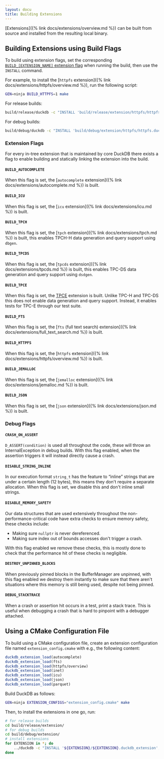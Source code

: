 ```yaml
---
layout: docu
title: Building Extensions
---
```


[Extensions]({% link docs/extensions/overview.md %}) can be built from source and installed from the resulting local binary.

## Building Extensions using Build Flags

To build using extension flags, set the corresponding [`BUILD_[EXTENSION_NAME]` extension flag](#extension-flags) when running the build, then use the `INSTALL` command.

For example, to install the [`httpfs` extension]({% link docs/extensions/httpfs/overview.md %}), run the following script:

```bash
GEN=ninja BUILD_HTTPFS=1 make
```

For release builds:

```bash
build/release/duckdb -c "INSTALL 'build/release/extension/httpfs/httpfs.duckdb_extension';"
```

For debug builds:

```bash
build/debug/duckdb -c "INSTALL 'build/debug/extension/httpfs/httpfs.duckdb_extension';"
```

### Extension Flags

For every in-tree extension that is maintained by core DuckDB there exists a flag to enable building and statically linking the extension into the build.

#### `BUILD_AUTOCOMPLETE`

When this flag is set, the [`autocomplete` extension]({% link docs/extensions/autocomplete.md %}) is built.

#### `BUILD_ICU`

When this flag is set, the [`icu` extension]({% link docs/extensions/icu.md %}) is built.

#### `BUILD_TPCH`

When this flag is set, the [`tpch` extension]({% link docs/extensions/tpch.md %}) is built, this enables TPCH-H data generation and query support using `dbgen`.

#### `BUILD_TPCDS`

When this flag is set, the [`tpcds` extension]({% link docs/extensions/tpcds.md %}) is built, this enables TPC-DS data generation and query support using `dsdgen`.

#### `BUILD_TPCE`

When this flag is set, the [TPCE](https://www.tpc.org/tpce/) extension is built. Unlike TPC-H and TPC-DS this does not enable data generation and query support. Instead, it enables tests for TPC-E through our test suite.

#### `BUILD_FTS`

When this flag is set, the [`fts` (full text search) extension]({% link docs/extensions/full_text_search.md %}) is built.

#### `BUILD_HTTPFS`

When this flag is set, the [`httpfs` extension]({% link docs/extensions/httpfs/overview.md %}) is built.

#### `BUILD_JEMALLOC`

When this flag is set, the [`jemalloc` extension]({% link docs/extensions/jemalloc.md %}) is built.

#### `BUILD_JSON`

When this flag is set, the [`json` extension]({% link docs/extensions/json.md %}) is built.

### Debug Flags

#### `CRASH_ON_ASSERT`

`D_ASSERT(condition)` is used all throughout the code, these will throw an InternalException in debug builds.
With this flag enabled, when the assertion triggers it will instead directly cause a crash.

#### `DISABLE_STRING_INLINE`

In our execution format `string_t` has the feature to “inline” strings that are under a certain length (12 bytes), this means they don't require a separate allocation.
When this flag is set, we disable this and don't inline small strings.

#### `DISABLE_MEMORY_SAFETY`

Our data structures that are used extensively throughout the non-performance-critical code have extra checks to ensure memory safety, these checks include:

* Making sure `nullptr` is never dereferenced.
* Making sure index out of bounds accesses don't trigger a crash.

With this flag enabled we remove these checks, this is mostly done to check that the performance hit of these checks is negligible.

#### `DESTROY_UNPINNED_BLOCKS`

When previously pinned blocks in the BufferManager are unpinned, with this flag enabled we destroy them instantly to make sure that there aren't situations where this memory is still being used, despite not being pinned.

#### `DEBUG_STACKTRACE`

When a crash or assertion hit occurs in a test, print a stack trace.
This is useful when debugging a crash that is hard to pinpoint with a debugger attached.

## Using a CMake Configuration File

To build using a CMake configuration file, create an extension configuration file named `extension_config.cmake` with e.g., the following content:

```cmake
duckdb_extension_load(autocomplete)
duckdb_extension_load(fts)
duckdb_extension_load(httpfs/overview)
duckdb_extension_load(inet)
duckdb_extension_load(icu)
duckdb_extension_load(json)
duckdb_extension_load(parquet)
```

Build DuckDB as follows:

```bash
GEN=ninja EXTENSION_CONFIGS="extension_config.cmake" make
```

Then, to install the extensions in one go, run:

```bash
# for release builds
cd build/release/extension/
# for debug builds
cd build/debug/extension/
# install extensions
for EXTENSION in *; do
    ../duckdb -c "INSTALL '${EXTENSION}/${EXTENSION}.duckdb_extension';"
done
```
